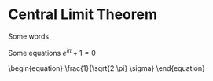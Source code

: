 # Central Limit Theorem

Some words

Some equations $e^{i\pi}+1=0$

\begin{equation}
\frac{1}{\sqrt{2 \pi} \sigma}
\end{equation}

